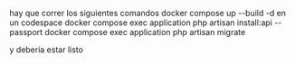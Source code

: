 hay que correr los siguientes comandos 
docker compose up --build -d en un codespace
docker compose exec application php artisan install:api --passport
docker compose exec application php artisan migrate

y deberia estar listo
